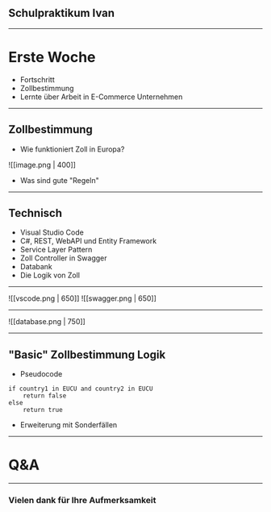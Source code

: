 ## Schulpraktikum Ivan

---

# Erste Woche
- Fortschritt
- Zollbestimmung
- Lernte über Arbeit in E-Commerce Unternehmen

---

## Zollbestimmung

- Wie funktioniert Zoll in Europa?

![[image.png | 400]]

- Was sind gute "Regeln"

---

## Technisch

- Visual Studio Code
- C#, REST, WebAPI und Entity Framework
- Service Layer Pattern
- Zoll Controller in Swagger
- Databank
- Die Logik von Zoll

--- 
![[vscode.png | 650]]
![[swagger.png | 650]]

--- 
![[database.png | 750]]

---

## "Basic" Zollbestimmung Logik

- Pseudocode 

```
if country1 in EUCU and country2 in EUCU
	return false
else
	return true
```

- Erweiterung mit Sonderfällen
---

# Q&A

---

### Vielen dank für Ihre Aufmerksamkeit